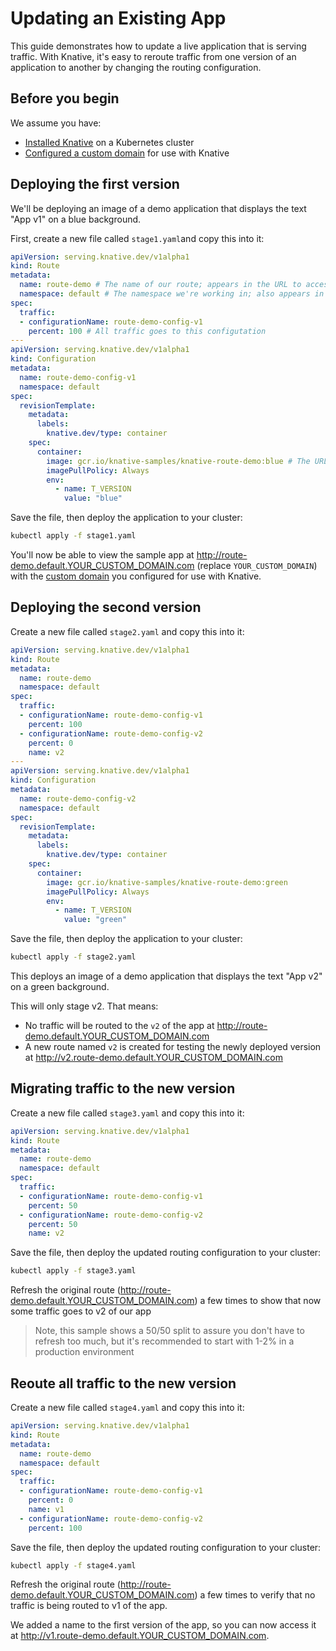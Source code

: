 # Updating an Existing App

This guide demonstrates how to update a live application that is serving
traffic. With Knative, it's easy to reroute traffic from one version of an
application to another by changing the routing configuration.

## Before you begin

We assume you have:

* [Installed Knative](../install/README.md) on a Kubernetes cluster
* [Configured a custom domain](../serving/using-a-custom-domain.md) for use with Knative

## Deploying the first version

We'll be deploying an image of a demo application that displays the text
"App v1" on a blue background.

First, create a new file called `stage1.yaml`and copy this into it:

```yaml
apiVersion: serving.knative.dev/v1alpha1
kind: Route
metadata:
  name: route-demo # The name of our route; appears in the URL to access the app
  namespace: default # The namespace we're working in; also appears in the URL to access the app
spec:
  traffic:
  - configurationName: route-demo-config-v1
    percent: 100 # All traffic goes to this configutation
---
apiVersion: serving.knative.dev/v1alpha1
kind: Configuration
metadata:
  name: route-demo-config-v1
  namespace: default
spec:
  revisionTemplate:
    metadata:
      labels:
        knative.dev/type: container
    spec:
      container:
        image: gcr.io/knative-samples/knative-route-demo:blue # The URL to the sample app
        imagePullPolicy: Always
        env:
          - name: T_VERSION
            value: "blue"
```

Save the file, then deploy the application to your cluster:
```bash
kubectl apply -f stage1.yaml
```

You'll now be able to view the sample app at 
http://route-demo.default.YOUR_CUSTOM_DOMAIN.com (replace `YOUR_CUSTOM_DOMAIN`)
with the [custom domain](../serving/using-a-custom-domain.md) you configured for
use with Knative.

## Deploying the second version

Create a new file called `stage2.yaml` and copy this into it:

```yaml
apiVersion: serving.knative.dev/v1alpha1
kind: Route
metadata:
  name: route-demo
  namespace: default
spec:
  traffic:
  - configurationName: route-demo-config-v1
    percent: 100
  - configurationName: route-demo-config-v2
    percent: 0
    name: v2
---
apiVersion: serving.knative.dev/v1alpha1
kind: Configuration
metadata:
  name: route-demo-config-v2
  namespace: default
spec:
  revisionTemplate:
    metadata:
      labels:
        knative.dev/type: container
    spec:
      container:
        image: gcr.io/knative-samples/knative-route-demo:green
        imagePullPolicy: Always
        env:
          - name: T_VERSION
            value: "green"
```

Save the file, then deploy the application to your cluster:
```bash
kubectl apply -f stage2.yaml
```

This deploys an image of a demo application that displays the text
"App v2" on a green background.

This will only stage v2. That means:

* No traffic will be routed to the `v2` of the app at http://route-demo.default.YOUR_CUSTOM_DOMAIN.com
* A new route named `v2` is created for testing the newly deployed version at http://v2.route-demo.default.YOUR_CUSTOM_DOMAIN.com


## Migrating traffic to the new version

Create a new file called `stage3.yaml` and copy this into it:

```yaml
apiVersion: serving.knative.dev/v1alpha1
kind: Route
metadata:
  name: route-demo
  namespace: default
spec:
  traffic:
  - configurationName: route-demo-config-v1
    percent: 50
  - configurationName: route-demo-config-v2
    percent: 50
    name: v2
```

Save the file, then deploy the updated routing configuration to your cluster:

```bash
kubectl apply -f stage3.yaml
```

Refresh the original route (http://route-demo.default.YOUR_CUSTOM_DOMAIN.com) a
few times to show that now some traffic goes to v2 of our app

> Note, this sample shows a 50/50 split to assure you don't have to refresh too much,
  but it's recommended to start with 1-2% in a production environment


## Reoute all traffic to the new version

Create a new file called `stage4.yaml` and copy this into it:

```yaml
apiVersion: serving.knative.dev/v1alpha1
kind: Route
metadata:
  name: route-demo
  namespace: default
spec:
  traffic:
  - configurationName: route-demo-config-v1
    percent: 0
    name: v1
  - configurationName: route-demo-config-v2
    percent: 100
```

Save the file, then deploy the updated routing configuration to your cluster:

```bash
kubectl apply -f stage4.yaml
```

Refresh the original route (http://route-demo.default.YOUR_CUSTOM_DOMAIN.com) a
few times to verify that no traffic is being routed to v1 of the app.

We added a name to the first version of the app, so you can now access it at 
http://v1.route-demo.default.YOUR_CUSTOM_DOMAIN.com.
